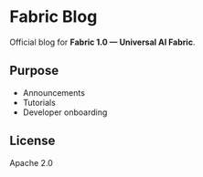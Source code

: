 # Fabric Blog

Official blog for **Fabric 1.0 — Universal AI Fabric**.

## Purpose
- Announcements
- Tutorials
- Developer onboarding

## License
Apache 2.0
